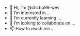- 👋 Hi, I’m @chcho98-wev
- 👀 I’m interested in ...
- 🌱 I’m currently learning ...
- 💞️ I’m looking to collaborate on ...
- 📫 How to reach me ...

<!---
chcho98-wev/chcho98-wev is a ✨ special ✨ repository because its `README.md` (this file) appears on your GitHub profile.
You can click the Preview link to take a look at your changes.
--->
